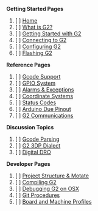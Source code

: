 **Getting Started Pages**

1. [ ] [Home](https://github.com/synthetos/TinyG/wiki)
1. [ ] [What is G2?](What-is-G2)
1. [ ] [Getting Started with G2](Getting-Started-with-G2)
1. [ ] [Connecting to G2](Connecting-to-TinyG)
1. [ ] [Configuring G2](Configuring-TinyG)
1. [ ] [Flashing G2](Flashing-G2)

**Reference Pages**

1. [ ] [Gcode Support](Gcode-Support)
1. [ ] [GPIO System](Digital-IO-(GPIO))
1. [ ] [Alarms & Exceptions](Alarm-Processing)
1. [ ] [Coordinate Systems](Coordinate-Systems)
1. [ ] [Status Codes](Status-Codes)
1. [ ] [Arduino Due Pinout](Arduino-DUE-Pinout-for-tinyG2)
1. [ ] [G2 Communications](G2-Communications)

**Discussion Topics**

1. [ ] [Gcode Parsing](GCode-Parsing)
1. [ ] [G2 3DP Dialect](g2dialect)
1. [ ] [Digital DRO](Digital-DRO)

**Developer Pages**

1. [ ] [Project Structure & Motate](Project-Structure-and-Motate)
1. [ ] [Compiling G2](Compiling-G2)
1. [ ] [Debugging G2 on OSX](Debugging-G2-on-OSX-with-GDB-and-Atmel-ICE)
1. [ ] [Git Procedures](https://github.com/synthetos/g2/wiki/G2-in-Git:-cloning-and-updating-procedures)
1. [ ] [Board and Machine Profiles](Adding-and-Revising-Boards)
